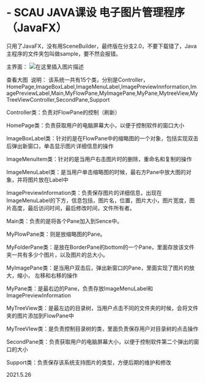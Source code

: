 # - SCAU JAVA课设 电子图片管理程序 （JavaFX）

只用了JavaFX，没有用SceneBuilder，最终版在分支2.0，不要下载错了，Java主程序的文件夹包叫做sample，要不然会报错。

主界面：
![在这里插入图片描述](https://img-blog.csdnimg.cn/20210526163941954.png?x-oss-process=image/watermark,type_ZmFuZ3poZW5naGVpdGk,shadow_10,text_aHR0cHM6Ly9ibG9nLmNzZG4ubmV0L01hb3hpbQ==,size_16,color_FFFFFF,t_70)



查看大图
![<img width="1128" alt="3" src="https://user-images.githubusercontent.com/76590045/112329275-06dc3080-8cf2-11eb-9475-614fd621b17b.png">](https://img-blog.csdnimg.cn/20210526164004231.png?x-oss-process=image/watermark,type_ZmFuZ3poZW5naGVpdGk,shadow_10,text_aHR0cHM6Ly9ibG9nLmNzZG4ubmV0L01hb3hpbQ==,size_16,color_FFFFFF,t_70)
说明：
该系统一共有15个类，分别是Controller，HomePage,ImageBoxLabel,ImageMenuLabel,ImagePreviewInnformation,ImagePreviewLabel,Main,MyFlowPane,MyImagePane,MyPane,MytreeView,MyTreeViewController,SecondPane,Support

Controller类：负责对FlowPane的控制（刷新）

HomePage类：负责获取用户的电脑屏幕大小，以便于控制软件的窗口大小

ImageBoxLabel类：针对的是在FlowPane中的缩略图的一个对象，包括实现双击后弹出新窗口，单击显示图片详细信息的操作

ImageMenuItem类：针对的是当用户右击图片时的删除，重命名和复制的操作

ImageMenuLabel类：是当用户单击缩略图的时候，最右方Pane中放大图的对象，并将图片放在Label中

ImagePreviewInformation类：负责保存图片的详细信息，出现在ImageMenuLabel的下方，信息包括，图片名，位置，图片大小，图片宽度，图片高度，最后访问时间，最后修改时间，文件所有者。

Main类：负责的是将各个Pane加入到Sence中。

MyPlowPane类：则是放缩略图的Pane。

MyFolderPane类：是放在BorderPane的bottom的一个Pane，里面存放该文件夹一共有多少个图片，以及图片的总大小。

MyImagePane类：是当用户双击后，弹出新窗口的Pane，里面实现了图片的放大，缩小， 左移和右移的操作

MyPane类：是最右边的Pane，负责存放ImageMenuLabel和ImagePreviewInformation

MyTreeView类：是最左边的目录树，当用户点击不同的文件夹的时候，会将文件夹的图片添加到FlowPane中

MyTreeVIew类：是负责控制目录树的类，里面负责保存用户对目录树的点击操作

SecondPane类：负责获取用户的电脑屏幕大小，以便于控制软件第二个弹出的窗口的大小

Support类：负责保存该系统支持图片的类型，方便后期的维护和修改

2021.5.26
